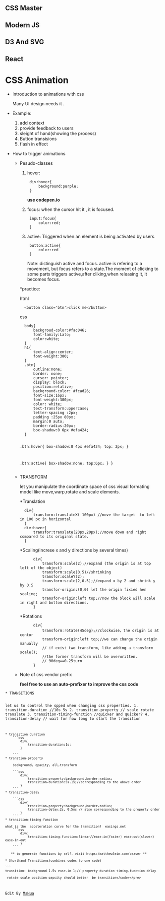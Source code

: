 <html lang="en"><head>
    <meta charset="UTF-8">
    <title></title>
<style id="system" type="text/css">body{}</style><style id="custom" type="text/css"></style></head>
<body marginheight="0"><h2>CSS Master</h2>
<h2>Modern JS</h2>
<h2>D3 And SVG</h2>
<h2>React</h2>
<h1>CSS Animation</h1>
<ul>
<li><p>Introduction to animations with css</p>
<p>  Many UI design needs it .</p>
</li>
<li><p>Example:</p>
<ol>
<li>add context</li>
<li>provide feedback to users</li>
<li>sleight of hand(showing the process)</li>
<li>Button transisions</li>
<li>flash in effect</li>
</ol>
</li>
<li><p>How to trigger animations</p>
<ul>
<li><p>Pesudo-classes </p>
<ol>
<li><p>hover:</p>
<pre><code class="lang-css"> div:hover{
     background:purple;
 }</code></pre>
<p> <strong>use codepen.io</strong></p>
</li>
<li><p>focus: when the cursor hit it , it is focused.</p>
<pre><code class="lang-css"> input:focus{
     color:red;
 }</code></pre>
</li>
<li><p>active: Triggered when an element is being activated by users.</p>
<pre><code class="lang-css"> button:active{
     color:red
 }</code></pre>
<p>Note: distinguish active and focus. active is refering to 
a movement, but focus refers to a state.The moment of clicking to 
some parts triggers active,after cliking,when releasing it,
it becomes focus.</p>
</li>
</ol>
<p>*practice:</p>
<p>html</p>
<pre><code class="lang-html">  &lt;button class='btn'&gt;click me&lt;/button&gt;</code></pre>
<p>css</p>
<pre><code class="lang-css">  body{
      backgroud-color:#fac046;
      font-family:Lato;
      color:white;
  }
  h1{
      text-align:center;
      font-weight:300;
  }
  .btn{
      outline:none;
      border: none;
      cursor: pointer;
      display: block;
      position:relative;
      background-color: #fcad26;
      font-size:16px;
      font-weight:300px;
      color: white;
      text-transform:uppercase;
      letter-spacing :2px;
      padding :25px 80px;
      margin:0 auto;
      border-radius:20px;
      box-shadow:0 6px #efa424;
  }

  .btn:hover{
      box-shadow:0 4px #efa424;
      top: 2px;
  }

  .btn:active{
      box-shadow:none;
      top:6px;
  }
  }</code></pre>
</li>
<li><p>TRANSFORM</p>
<p>let you manipulate the coordinate space of css visual formating
model like move,warp,rotate and scale elements.</p>
<p>  *Translation</p>
<pre><code class="lang-css">  div{
      transform:translateX(-100px) //move the target  to left in 100 px in horizontal
  }
  div:hover{
      transfor:translate(20px,20px);//move down and right compared to its original state.
  }</code></pre>
<p>  *Scaling(Increse x and y directions by several times)</p>
<pre><code class="lang-css">      div{
          transform:scale(2);//expand (the origin is at top left of the object)
          transform:scale(0.5)//shrinking
          transfor:scaleY(2);
          transform:scale(2,0.5);//expand x by 2 and shrink y by 0.5
          transfor-origin:(0,0) let the origin fixied hen scaling;
          transfor-origin:left top;//now the block will scale in right and bottom directions.
      }</code></pre>
<p>  *Rotations</p>
<pre><code class="lang-css">      div{
          transform:rotate(45deg);//clockwise，the origin is at centor
          transform-origin:left top;//we can change the origin manually
          // if exist two transform, like adding a transform scale();
          //the former transform will be overwritten.
          // 90deg==0.25turn
      }</code></pre>
</li>
<li><p>Note of css vendor prefix</p>
<p>  <strong>feel free to use an auto-prefixer to improve the css code </strong></p>
</li>
</ul>
</li>
</ul>
<pre><code>* TRANSITIONS

let us to control the spped when changing css properties.
    1. transition-duration  //10s  5s
    2. transition-property  // scale rotate  translate
    3. transition-timing-function   //quicker and quicker?
    4. transition-delay   // wait for how long to start the transition

    * transition duration
        ```css
            div{
                transition-duration:1s;
            }

        ```
    * transtion-property

        background, opacity, all,transform 

        ```css
            div{
                transition-property:background,border-radius;
                transition-duration:5s,1s;//corresponding to the above order
            }
        ```
    * transition-delay

        ```css
            div{
                transition-property:background,border-radius;
                transition-delay:2s, 0.5ms // also corresponding to the property order
            }
        ```
    * transition-timing-function

    what is the  acceleration curve for the transition?  easings.net
        ```css
            div{
                transition-timing-function:linear//ease-in(faster) ease-out(slower) ease-in-out
            }
        ```

       ** to generate functions by self, visit https:/matthewlein.com/ceaser **

    * Shorthand Transitions(combines codes to one code)

    ```
    transition: background 1.5s ease-in 1;// property duration timing-function delay

     rotate scale position oapcity should better  be transition</code></pre>
<p>Edit By <a href="http://mahua.jser.me">MaHua</a></p>
</body></html>